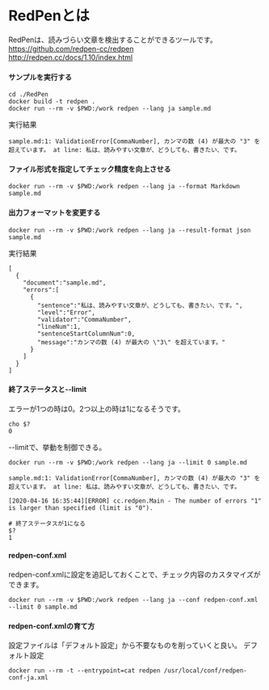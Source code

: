 # RedPenとは
RedPenは、読みづらい文章を検出することができるツールです。  
https://github.com/redpen-cc/redpen  
http://redpen.cc/docs/1.10/index.html  

#### サンプルを実行する

```
cd ./RedPen
docker build -t redpen .
docker run --rm -v $PWD:/work redpen --lang ja sample.md
```
実行結果
```
sample.md:1: ValidationError[CommaNumber], カンマの数 (4) が最大の "3" を超えています。 at line: 私は、読みやすい文章が、どうしても、書きたい、です。
```

#### ファイル形式を指定してチェック精度を向上させる
```
docker run --rm -v $PWD:/work redpen --lang ja --format Markdown sample.md
```

#### 出力フォーマットを変更する

```
docker run --rm -v $PWD:/work redpen --lang ja --result-format json sample.md
```
実行結果
```
[
  {
    "document":"sample.md",
    "errors":[
      {
        "sentence":"私は、読みやすい文章が、どうしても、書きたい、です。",
        "level":"Error",
        "validator":"CommaNumber",
        "lineNum":1,
        "sentenceStartColumnNum":0,
        "message":"カンマの数 (4) が最大の \"3\" を超えています。"
      }
    ]
  }
]
```

#### 終了ステータスと--limit

エラーが1つの時は0。2つ以上の時は1になるそうです。
```
cho $?
0
```
--limitで、挙動を制御できる。
```
docker run --rm -v $PWD:/work redpen --lang ja --limit 0 sample.md

sample.md:1: ValidationError[CommaNumber], カンマの数 (4) が最大の "3" を超えています。 at line: 私は、読みやすい文章が、どうしても、書きたい、です。

[2020-04-16 16:35:44][ERROR] cc.redpen.Main - The number of errors "1" is larger than specified (limit is "0").

# 終了ステータスが1になる
$?
1
```

#### redpen-conf.xml
redpen-conf.xmlに設定を追記しておくことで、チェック内容のカスタマイズができます。
```
docker run --rm -v $PWD:/work redpen --lang ja --conf redpen-conf.xml --limit 0 sample.md
```

#### redpen-conf.xmlの育て方
設定ファイルは「デフォルト設定」から不要なものを削っていくと良い。
デフォルト設定
```
docker run --rm -t --entrypoint=cat redpen /usr/local/conf/redpen-conf-ja.xml
```
